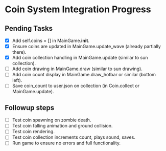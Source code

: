 # Coin System Integration Progress

## Pending Tasks
- [x] Add self.coins = [] in MainGame.__init__.
- [x] Ensure coins are updated in MainGame.update_wave (already partially there).
- [x] Add coin collection handling in MainGame.update (similar to sun collection).
- [ ] Add coin drawing in MainGame.draw (similar to sun drawing).
- [ ] Add coin count display in MainGame.draw_hotbar or similar (bottom left).
- [ ] Save coin_count to user.json on collection (in Coin.collect or MainGame.update).

## Followup steps
- [ ] Test coin spawning on zombie death.
- [ ] Test coin falling animation and ground collision.
- [ ] Test coin rendering.
- [ ] Test coin collection increments count, plays sound, saves.
- [ ] Run game to ensure no errors and full functionality.
